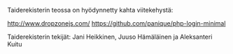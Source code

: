 Taiderekisterin teossa on hyödynnetty kahta viitekehystä:

http://www.dropzonejs.com/ 
https://github.com/panique/php-login-minimal

Taiderekisterin tekijät: Jani Heikkinen, Juuso Hämäläinen ja Aleksanteri Kuitu
